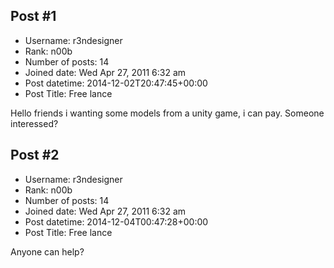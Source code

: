 ## Post #1
- Username: r3ndesigner
- Rank: n00b
- Number of posts: 14
- Joined date: Wed Apr 27, 2011 6:32 am
- Post datetime: 2014-12-02T20:47:45+00:00
- Post Title: Free lance

Hello friends i wanting some models from a unity game, i can pay. Someone interessed?
## Post #2
- Username: r3ndesigner
- Rank: n00b
- Number of posts: 14
- Joined date: Wed Apr 27, 2011 6:32 am
- Post datetime: 2014-12-04T00:47:28+00:00
- Post Title: Free lance

Anyone can help?
